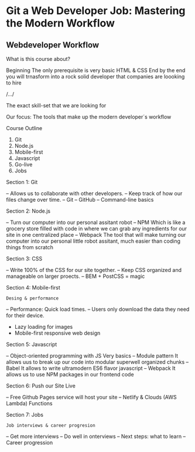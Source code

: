 # Git a Web Developer Job: Mastering the Modern Workflow 

## Webdeveloper Workflow

What is this course about?

Beginning
    The only prerequisite is very basic HTML & CSS
End
    by the end you will trnasform into a rock solid developer that companies are loooking to hire

/.../

The exact skill-set that we are looking for

Our focus:
    The  tools that make up the modern developer´s workflow

Course Outline

1. Git
2. Node.js
3. Mobile-first
4. Javascript
5. Go-live
6. Jobs

Section 1: Git

 – Allows us to collaborate with other developers.
 – Keep track of how our files change over time.
 – Git
 – GitHub
 – Command-line basics

Section 2: Node.js

 – Turn our computer into our personal assitant robot
 – NPM
    Which is like a grocery store filled with code in where we can grab any ingredients for our site in one centralized place
 – Webpack
    The tool that will make turning our computer into our personal little robot assitant, much easier than coding things from scratch

Section 3: CSS
 
 – Write 100% of the CSS for our site together.
 – Keep CSS organized and manageable on larger proects.
 – BEM + PostCSS = magic

Section 4: Mobile-first

    Desing & performance

 – Performance: Quick load times.
 – Users only download the data they need for their device.
 - Lazy loading for images
 - Mobile-first responsive web design

Section 5: Javascript

 – Object-oriented programming with JS
    Very basics
 – Module pattern
    It allows uus to break up our code into modular superwell organized chunks
 – Babel
    It allows to write ultramodern ES6 flavor javascript 
 – Webpack
    It allows us to use NPM packages in our frontend code

Section 6: Push our Site Live

 – Free Github Pages service will host your site
 – Netlify & Clouds (AWS Lambda) Functions

Section 7: Jobs

    Job interviews & career progresion

 – Get more interviews
 – Do well in onterviews
 – Next steps: what to learn
 – Career progression
